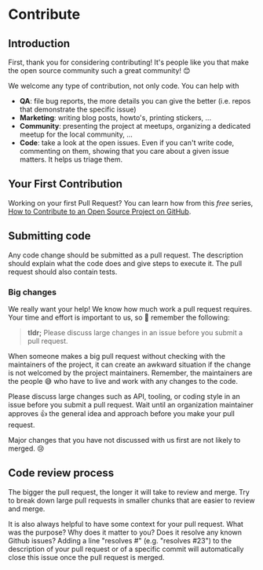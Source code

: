 # Contribute

## Introduction

First, thank you for considering contributing! It's people like you that make
the open source community such a great community! 😊

We welcome any type of contribution, not only code. You can help with

- **QA**: file bug reports, the more details you can give the better (i.e. repos
  that demonstrate the specific issue)
- **Marketing**: writing blog posts, howto's, printing stickers, ...
- **Community**: presenting the project at meetups, organizing a dedicated
  meetup for the local community, ...
- **Code**: take a look at the open issues. Even if you can't write code,
  commenting on them, showing that you care about a given issue matters. It
  helps us triage them.

## Your First Contribution

Working on your first Pull Request? You can learn how from this _free_ series,
[How to Contribute to an Open Source Project on GitHub](https://egghead.io/series/how-to-contribute-to-an-open-source-project-on-github).

## Submitting code

Any code change should be submitted as a pull request. The description should
explain what the code does and give steps to execute it. The pull request should
also contain tests.

### Big changes

We really want your help! We know how much work a pull request requires. Your time
and effort is important to us, so 🙏 remember the following:

> **tldr;** Please discuss large changes in an issue before you submit a pull
> request.

When someone makes a big pull request without checking with the maintainers of
the project, it can create an awkward situation if the change is not welcomed by
the project maintainers. Remember, the maintainers are the people 😅 who have to
live and work with any changes to the code.

Please discuss large changes such as API, tooling, or coding style in an issue
before you submit a pull request. Wait until an organization maintainer approves
👍 the general idea and approach before you make your pull request.

Major changes that you have not discussed with us first are not likely to
merged. 😢

## Code review process

The bigger the pull request, the longer it will take to review and merge. Try to
break down large pull requests in smaller chunks that are easier to review and
merge.

It is also always helpful to have some context for your pull request. What was
the purpose? Why does it matter to you? Does it resolve any known Github issues?
Adding a line "resolves #<issue number>" (e.g. "resolves #23") to the
description of your pull request or of a specific commit will automatically
close this issue once the pull request is merged.

<!-- This `CONTRIBUTING.md` is based on @nayafia's template https://github.com/nayafia/contributing-template -->
